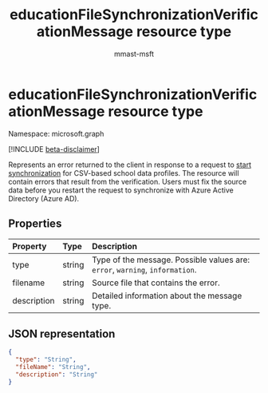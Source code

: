 ﻿---
title: "educationFileSynchronizationVerificationMessage resource type"
description: "Represents an error returned to the client in response to a request to start synchronization for CSV-based school data profiles. The resource will contain errors that result from the verification. Users must fix the source data before you restart the request to synchronize with Azure Active Directory (Azure AD)."
author: "mmast-msft"
localization_priority: Normal
ms.prod: "education"
doc_type: resourcePageType
---

# educationFileSynchronizationVerificationMessage resource type

Namespace: microsoft.graph

[!INCLUDE [beta-disclaimer](../../includes/beta-disclaimer.md)]

Represents an error returned to the client in response to a request to [start synchronization](../api/educationsynchronizationprofile-start.md) for CSV-based school data profiles. The resource will contain errors that result from the verification. Users must fix the source data before you restart the request to synchronize with Azure Active Directory (Azure AD).

## Properties

| Property    | Type   | Description                                                                  |
| :---------- | :----- | :--------------------------------------------------------------------------- |
| type        | string | Type of the message. Possible values are: `error`, `warning`, `information`. |
| filename    | string | Source file that contains the error.                                         |
| description | string | Detailed information about the message type.                                 |

## JSON representation

<!-- {
  "blockType": "resource",
  "optionalProperties": [

  ],
  "@odata.type": "microsoft.graph.educationFileSynchronizationVerificationMessage"
}-->

```json
{
  "type": "String",
  "fileName": "String",
  "description": "String"
}
```
